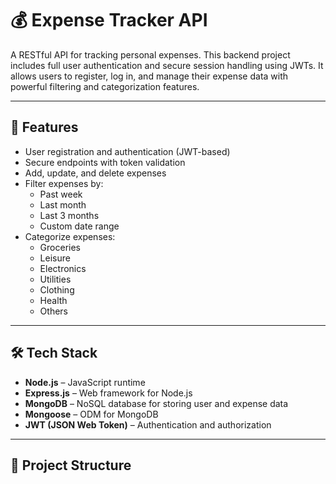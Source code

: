 # 💰 Expense Tracker API

A RESTful API for tracking personal expenses. This backend project includes full user authentication and secure session handling using JWTs. It allows users to register, log in, and manage their expense data with powerful filtering and categorization features.

---

## 🚀 Features

- User registration and authentication (JWT-based)
- Secure endpoints with token validation
- Add, update, and delete expenses
- Filter expenses by:
  - Past week
  - Last month
  - Last 3 months
  - Custom date range
- Categorize expenses:
  - Groceries
  - Leisure
  - Electronics
  - Utilities
  - Clothing
  - Health
  - Others

---

## 🛠️ Tech Stack

- **Node.js** – JavaScript runtime
- **Express.js** – Web framework for Node.js
- **MongoDB** – NoSQL database for storing user and expense data
- **Mongoose** – ODM for MongoDB
- **JWT (JSON Web Token)** – Authentication and authorization

---

## 📁 Project Structure

